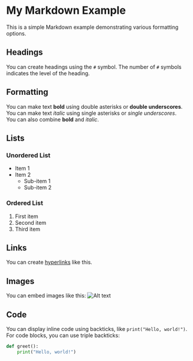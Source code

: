 # My Markdown Example

This is a simple Markdown example demonstrating various formatting options.

## Headings

You can create headings using the `#` symbol. The number of `#` symbols indicates the level of the heading.

## Formatting

You can make text **bold** using double asterisks or __double underscores__.  
You can make text *italic* using single asterisks or _single underscores_.  
You can also combine **bold** and *italic*.

## Lists

### Unordered List
- Item 1
- Item 2
  - Sub-item 1
  - Sub-item 2

### Ordered List
1. First item
2. Second item
3. Third item

## Links

You can create [hyperlinks](https://www.example.com) like this.

## Images

You can embed images like this: ![Alt text](image-url)

## Code

You can display inline code using backticks, like `print("Hello, world!")`.  
For code blocks, you can use triple backticks:

```python
def greet():
    print("Hello, world!")
